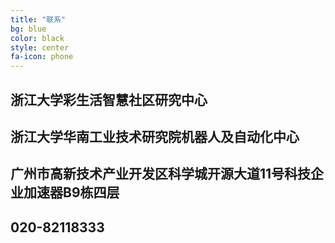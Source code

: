 ```yaml
---
title: "联系"  
bg: blue    
color: black  
style: center
fa-icon: phone
---
```


## 浙江大学彩生活智慧社区研究中心

## 浙江大学华南工业技术研究院机器人及自动化中心

## 广州市高新技术产业开发区科学城开源大道11号科技企业加速器B9栋四层

## 020-82118333

